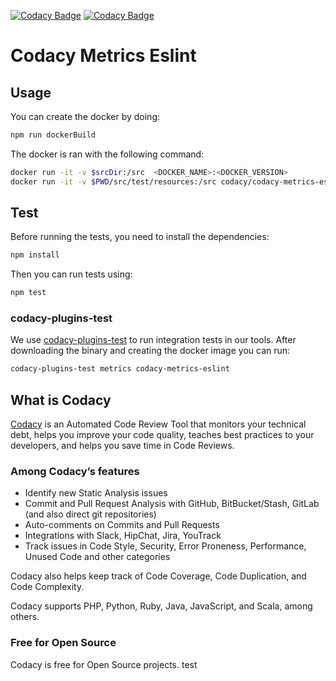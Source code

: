 [![Codacy Badge](https://api.codacy.com/project/badge/Grade/e09ea1ceddb5453abb709b0e147779f1)](https://www.codacy.com/gh/codacy/codacy-metrics-eslint?utm_source=github.com&amp;utm_medium=referral&amp;utm_content=codacy/codacy-metrics-eslint&amp;utm_campaign=Badge_Grade)
[![Codacy Badge](https://api.codacy.com/project/badge/Coverage/e09ea1ceddb5453abb709b0e147779f1)](https://www.codacy.com/gh/codacy/codacy-metrics-eslint?utm_source=github.com&utm_medium=referral&utm_content=codacy/codacy-metrics-eslint&utm_campaign=Badge_Coverage)

# Codacy Metrics Eslint

## Usage

You can create the docker by doing:

```bash
npm run dockerBuild
```

The docker is ran with the following command:

```bash
docker run -it -v $srcDir:/src  <DOCKER_NAME>:<DOCKER_VERSION>
docker run -it -v $PWD/src/test/resources:/src codacy/codacy-metrics-eslint:latest
```

## Test

Before running the tests, you need to install the dependencies:

```bash
npm install
```

Then you can run tests using:

```bash
npm test
```

### codacy-plugins-test

We use [codacy-plugins-test](https://github.com/codacy/codacy-plugins-test) to run integration tests
in our tools. After downloading the binary and creating the docker image you can run:

```bash
codacy-plugins-test metrics codacy-metrics-eslint
```

## What is Codacy

[Codacy](https://www.codacy.com/) is an Automated Code Review Tool that monitors your technical debt, helps you improve your code quality, teaches best practices to your developers, and helps you save time in Code Reviews.

### Among Codacy’s features

- Identify new Static Analysis issues
- Commit and Pull Request Analysis with GitHub, BitBucket/Stash, GitLab (and also direct git repositories)
- Auto-comments on Commits and Pull Requests
- Integrations with Slack, HipChat, Jira, YouTrack
- Track issues in Code Style, Security, Error Proneness, Performance, Unused Code and other categories

Codacy also helps keep track of Code Coverage, Code Duplication, and Code Complexity.

Codacy supports PHP, Python, Ruby, Java, JavaScript, and Scala, among others.

### Free for Open Source

Codacy is free for Open Source projects.
test
